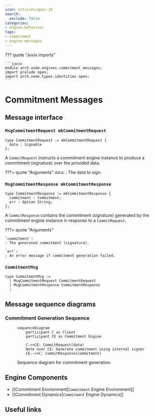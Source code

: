 ```yaml
---
icon: octicons/gear-16
search:
  exclude: false
categories:
- engine-behaviour
tags:
- commitment
- engine-messages
---
```


??? quote "Juvix imports"

    ```juvix
    module arch.node.engines.commitment_messages;
    import prelude open;
    import arch.node.types.identities open;
    ```

# Commitment Messages

## Message interface

### `MsgCommitmentRequest mkCommitmentRequest`

```juvix
type CommitmentRequest := mkCommitmentRequest {
  data : Signable
};
```

A `CommitRequest` instructs a commitment engine instance to produce a commitment
(signature) over the provided data.

???+ quote "Arguments"
    `data`:
    : The data to sign.

### `MsgCommitmentResponse mkCommitmentResponse`

```juvix
type CommitmentResponse := mkCommitmentResponse {
  commitment : Commitment;
  err : Option String;
};
```

A `CommitResponse` contains the commitment (signature) generated by the
commitment engine instance in response to a `CommitRequest`.

???+ quote "Arguments"

    `commitment`:
    : The generated commitment (signature).

    `err`:
    : An error message if commitment generation failed.

### `CommitmentMsg`

<!-- --8<-- [start:CommitmentMsg] -->
```juvix
type CommitmentMsg :=
  | MsgCommitmentRequest CommitmentRequest
  | MsgCommitmentResponse CommitmentResponse
  ;
```
<!-- --8<-- [end:CommitmentMsg] -->

## Message sequence diagrams

### Commitment Generation Sequence

<!-- --8<-- [start:message-sequence-diagram] -->
<figure markdown="span">

```mermaid
sequenceDiagram
    participant C as Client
    participant CE as Commitment Engine

    C->>CE: CommitRequest(data)
    Note over CE: Generate commitment using internal signer
    CE-->>C: CommitResponse(commitment)
```

<figcaption markdown="span">
Sequence diagram for commitment generation.
</figcaption>
</figure>
<!-- --8<-- [end:message-sequence-diagram] -->

## Engine Components

- [[Commitment Environment|`Commitment` Engine Environment]]
- [[Commitment Dynamics|`Commitment` Engine Dynamics]]

## Useful links
